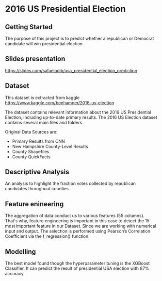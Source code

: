 # 2016 US Presidential Election 



## Getting Started

The purpose of this project is to predict whether a republican  or Democrat candidate will win presidential election



## Slides presentation

https://slides.com/safaeladib/usa_presidential_election_prediction


## Dataset

This dataset is extracted from kaggle
https://www.kaggle.com/benhamner/2016-us-election

The dataset contains relevant information about the 2016 US Presidential Election, including up-to-date primary results.
The 2016 US Election dataset contains several main files and folders

Original Data Sources are:
* Primary Results from CNN
* New Hampshire County-Level Results
* County Shapefiles
* County QuickFacts



## Descriptive Analysis

An analysis to highlight the fraction votes collected by republican candidates throughout counties.


## Feature enineering

The aggregation of data conduct us to various features (55 columns). That's why, feature engineering is important in this case to detect the 15 most important feature in our Dataset. 
Since we are working with numerical input and output. The selection is performed using Pearson’s Correlation Coefficient via the f_regression() function.

## Modelling

The best model found though the hyperparameter tuning is the XGBoost Classifier. It can predict the result of presidential USA election with 87%  accuracy. 






